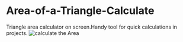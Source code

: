 # Area-of-a-Triangle-Calculate
 Triangle area calculator on screen.Handy tool for quick calculations in projects.
![calculate the Area](https://github.com/VINITCHAVDA/-Area-of-a-Triangle--Calculate/assets/146835471/5a8af984-d7bb-4308-b01b-c9c620d544ea)
